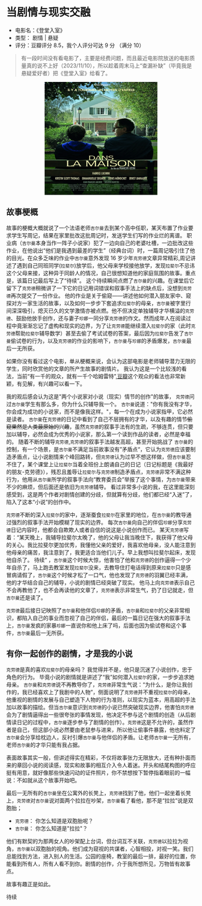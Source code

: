 # 当剧情与现实交融

- 电影名：《登堂入室》
- 类型： 剧情 | 悬疑
- 评分：豆瓣评分 8.5，我个人评分可达 9 分 （满分 10）

> 有一段时间没有看电影了，主要是经费问题，而且最近电影院放送的电影质量真的说不上好（2023/11/10），所以趁着周末马上“查漏补缺”（毕竟我是悬疑爱好者）把《登堂入室》给看了。

<img style="display:block; margin:0 auto;" width='300' height='300' src='../assets/interest/danslaMaison.webp' />

## 故事梗概

故事的梗概大概就说了一个法语老师`吉尔曼`去到某个高中任职，某天布置了作业要求学生写周记，结果在家里批改这批周记时，发送学生们写的作业烂的离谱。 职业病（`吉尔曼`本身当作一阵子小说家）犯了一边向自己的老婆吐槽，一边批改这些作业，在他说出“他们是我遇到最差的学生”（经典台词）时，一篇周记吸引住了他的目光。在众多乏味的作业中`吉尔曼`意外发现 16 岁少年`克劳德`文章异常精彩,周记讲述了遇到自己同班同学(`拉斐尔`)放学后，他父母来学校接他放学，发现`拉斐尔`不忌讳这个父母来接，这种异于同龄人的情况，自己很想知道他的家庭氛围的故事。重点是，该篇日记最后写上了“待续”。 这个待续瞬间点燃了`吉尔曼`的兴趣。在课堂后它留下了`克劳德`稍微讲了一下它的日记用词错误和叙事手法上的缺点后，没想到`克劳德`再次提交了一份作业。 他的作业是关于偷窥——讲述他如何潜入朋友家中、窥探对方一家生活的故事，以及如何一步步下套追求`拉斐尔`的母亲，`吉尔曼`被字里行间深深吸引，熄灭已久的文学激情亦被点燃。他不但决定单独辅导才华横溢的`克劳德`、鼓励他放手创作，还与妻子`珍娜`一同分享`克劳德`的作文。然而成年人在阅读过程中竟渐渐忘记了虚构和现实的边界，为了让`克劳德`能继续潜入`拉斐尔`的家（此时`克劳德`帮助`拉斐尔`辅导数学）甚至去偷了考试试卷的答案，最后因为`拉斐尔`告发了`吉尔曼`偷试卷的行为，以及`克劳德`的作业的影响下，`吉尔曼`与`珍娜`的矛盾爆发，`吉尔曼`最后一无所获。

如果你没有看过这个电影，单从梗概来说，会认为这部电影是老师辅导潜力无限的学生，同时欣赏他的文章的所产生故事的剧情片。 我认为这是一个比较浅的看法，当前“有一千的观众，就有一千个哈姆雷特”,[豆瓣](https://movie.douban.com/review/5803923/)这个观众的看法也非常新颖，有见解，有兴趣可以看一下。

我的观后感会认为这是"两个小说家对小说（现实）情节的创作"的故事， `克劳德`问过`吉尔曼`学生有那么多，你为什么只辅导我一个。 `吉尔曼`说道："你有我没有才华，你会成为成功的小说家，而不是像我这样。"，每一个在成为小说家指甲，它必然是读者。 `吉尔曼`在`克劳德`的日记中看到了自己不层拥有的才华，以及有趣的情节~~偷窥果然是人类最原始的兴趣~~，虽然`克劳德`的叙事手法有的生疏，不够连贯，但只要加以辅导，必然会成为优秀的小说家，那么第一个读到作品的读者，必然是幸福的。 随着不断的辅导`克劳德`,`克劳德`的叙事手法越发高超，甚至开始挑战了 `吉尔曼`的控制，有一个场景，是`吉尔曼`不满足当前故事没有”矛盾点“，它认为`克劳德`应该要制造矛盾点，让小说剧情来个峰回路转，但`克劳德`认为过早不想这样做，但`吉尔曼`忍不住了，某个课堂上让`拉斐尔`当着全班份上朗诵自己的日记（日记标题是《我最好的朋友-克劳德》），残忍且羞辱让`拉斐尔`与`克劳德`制造矛盾点，`克劳德`非常不满这种行为，他用从`吉尔曼`所学的叙事手法向“教育委员会”举报了这个事情，为`吉尔曼`带来不少的麻烦，但后面还是依旧为`克劳德`辅导。 看过非常多小说的我，在这里能深刻感受到，这是两个作者对剧情创建的分歧，但就算有分歧，他们都已经“入迷”了，陷入了这本“小说”的创作中。

`克劳德`不断的深入`拉斐尔`的家中，逐渐蚕食`拉斐尔`在家里的地位，在`吉尔曼`的教导通过强烈的叙事手法开始模糊了现实的边界。 每次`吉尔曼`向自己的伴侣`珍娜`分享`克劳德`日记内容时，他都会自欺欺人或者自信的说这是小说创作而已。 某天`克劳德`写着：“某天晚上，我辅导拉斐尔太晚了，他的父母让我当晚住下，我获得了他父母的关心。我比拉斐尔更加优秀，我懂他父亲的爱好，我喜欢他母亲，没人能注意到他母亲的痛苦，我注意到了，我更适合当他们儿子。早上我想叫拉斐尔起床，发现他自杀了。 待续” ，`吉尔曼`这个时候大惊，他害怕了他和`克劳德`的创作逼得一个少年自杀了，马上跑去教室发现`拉斐尔`没来，去教导住打电话得到原来`拉斐尔`只是感冒病请假了，`吉尔曼`这个时候才松了一口气，他也发现了`克劳德`的羽翼已经丰满，他的才华结合自己的辅导，小说的剧情已经突破了现实。 他马上向`克劳德`表示自己不会再教他了，也不会再读他的文章了，`克劳德`表示非常生气，扔了日记就走，但`吉尔曼`还是读了。

`克劳德`最后接日记映照了`吉尔曼`和他伴侣`珍娜`的矛盾，`吉尔曼`和`拉斐尔`的父亲非常相识，都陷入自己的事业而忽视了自己的伴侣，最后的一篇日记在强大的叙事手法上，`吉尔曼`发疯的家暴`珍娜`一直说你和他上床了吗，后面也因为偷试卷和这个事件，`吉尔曼`最后一无所获。

## 有你一起创作的剧情，才是我的小说

`克劳德`是真的喜欢`拉斐尔`的母亲吗？ 我觉得并不是，他只是沉迷了小说创作，忠于角色的行为。 毕竟小说的剧情就是讲述了“我”如何潜入`拉斐尔`的家，一步步追求她母亲。 `吉尔曼`和`克劳德`说不再教导你了，`克劳德`非常生气说：“为什么，是你让我创作的，我已经喜欢上了我剧中的人物”，侧面说明了`克劳德`并不重视`拉斐尔`的母亲，他重视的剧情的发展与自己塑造下人物的行为准则，以现实为蓝本，用高超的手法加以故事的描绘。但当`吉尔曼`意识到`克劳德`的小说已然突破现实边界，他害怕`克劳德`会为了剧情逼得出一些很夸张的事情发现，他决定不参与这个剧情的创造（从后剧情读日记的过程中，`吉尔曼`逐步参与了剧情的创作）。`克劳德`这是不允许的，虽然作者是自己，但这部小说必然要由老鼠参与进来，所以他让偷事件暴露，他也料定了`吉尔曼`会分享给枕边人，反衬引爆`吉尔曼`与他伴侣的矛盾。让老师`吉尔曼`一无所有，老师`吉尔曼`的才华只能有我占据。

表面故事其实一般，但讲述得实在精彩，不仅将故事张力无限放大，还有种扑面而来的章回小说的阅读感，现实和故事的相互介入令人着迷。开头和结尾构图的呼应挺有用意，就好像那些快速闪动的证件照片，你不禁想按下暂停指着眼前的一幅说：不如就从这个故事开始吧。

最后一无所有的`吉尔曼`坐在公寓外的长凳上，`克劳德`找到了他，他们一起坐着长凳上，`克劳德`对`吉尔曼`说对面两个拉拉在吵架，`吉尔曼`看了看他，那不是“拉拉”说是双胞胎；

- `克劳德`： 你怎么知道是双胞胎呢？
- `吉尔曼`： 你怎么知道是"拉拉"？

他们有默契的为那两女人的吵架配上台词，但台词互不关联，`克劳德`以拉拉为视角，`吉尔曼`以双胞胎的视角。他们成为窥视的共谋者，心智相投，对视一笑。我们总能找到方法，进入别人的生活。公园的座椅，教室的最后一排，最好的位置，你能看到所有人，所有人看不到你。剧情的创作，介于我所想所见，万物皆有故事点。

故事有趣正是如此。

待续

